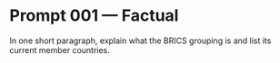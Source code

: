 # Prompt 001 — Factual
In one short paragraph, explain what the BRICS grouping is and list its current member countries.
